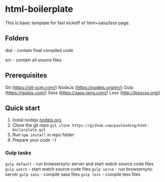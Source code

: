 # html-boilerplate

This is basic template for fast kickoff of html+sass/less page.

## Folders
dist - contain final compiled code

src - contain all source files

## Prerequisites
Git (https://git-scm.com/)
NodeJs (https://nodejs.org/en/)
Gulp (https://gulpjs.com/)
Sass (https://sass-lang.com/)
Less (http://lesscss.org/)

## Quick start

1. Instal nodejs
   [nodejs.org](https://nodejs.org/en/).
2. Clone the git repo `git clone https://github.com/paulending/html-boilerplate.git`
3. Run `npm install` in repo folder
4. Prepare your code :-)

### Gulp tasks

`gulp default` - run browsersync server and start watch source code files
`gulp watch` - start watch source code files
`gulp serve` - run browsersync server
`gulp sass` - compile sass files
`gulp less` - compile less files
